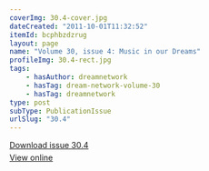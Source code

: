 ```yaml
---
coverImg: 30.4-cover.jpg
dateCreated: "2011-10-01T11:32:52"
itemId: bcphbzdzrug
layout: page
name: "Volume 30, issue 4: Music in our Dreams"
profileImg: 30.4-rect.jpg
tags:
    - hasAuthor: dreamnetwork
    - hasTag: dream-network-volume-30
    - hasTag: dreamnetwork
type: post
subType: PublicationIssue
urlSlug: "30.4"
---
```


<p style="margin-block-end: 5px; margin-block-start: 5px;"><a href="../files/pdfs/Volume_30/30.4_music.pdf" download="">Download issue 30.4</a></p><p style="margin-block-end: 5px; margin-block-start: 5px;"><a href="../files/pdfs/Volume_30/30.4_music.pdf">View online</a></p>

